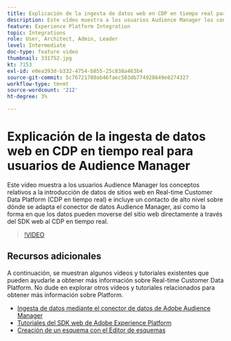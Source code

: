 ```yaml
---
title: Explicación de la ingesta de datos web en CDP en tiempo real para usuarios de Audience Manager
description: Este vídeo muestra a los usuarios Audience Manager los conceptos relativos a la introducción de datos de sitios web en Real-time Customer Data Platform (CDP en tiempo real) e incluye un contacto de alto nivel sobre dónde se adapta el conector de datos Audience Manager, así como la forma en que los datos pueden moverse del sitio web directamente a través del SDK web al CDP en tiempo real.
feature: Experience Platform Integration
topic: Integrations
role: User, Architect, Admin, Leader
level: Intermediate
doc-type: feature video
thumbnail: 331752.jpg
kt: 7153
exl-id: e0ea393d-b332-4754-b855-25c838a463b4
source-git-commit: 5c76721780ab46faec503db774928649e8274327
workflow-type: tm+mt
source-wordcount: '212'
ht-degree: 3%

---
```


# Explicación de la ingesta de datos web en CDP en tiempo real para usuarios de Audience Manager

Este vídeo muestra a los usuarios Audience Manager los conceptos relativos a la introducción de datos de sitios web en Real-time Customer Data Platform (CDP en tiempo real) e incluye un contacto de alto nivel sobre dónde se adapta el conector de datos Audience Manager, así como la forma en que los datos pueden moverse del sitio web directamente a través del SDK web al CDP en tiempo real.

>[!VIDEO](https://video.tv.adobe.com/v/331752/?quality=12&learn=on)

## Recursos adicionales

A continuación, se muestran algunos vídeos y tutoriales existentes que pueden ayudarle a obtener más información sobre Real-time Customer Data Platform. No dude en explorar otros vídeos y tutoriales relacionados para obtener más información sobre Platform.

* [Ingesta de datos mediante el conector de datos de Adobe Audience Manager](https://experienceleague.adobe.com/docs/platform-learn/tutorials/sources/ingest-data-from-aam.html?lang=en#sources)
* [Tutoriales del SDK web de Adobe Experience Platform](https://experienceleague.adobe.com/docs/web-sdk-learn/tutorials/overview.html?lang=en)
* [Creación de un esquema con el Editor de esquemas](https://experienceleague.adobe.com/docs/experience-platform/xdm/tutorials/create-schema-ui.html?lang=en#getting-started)
